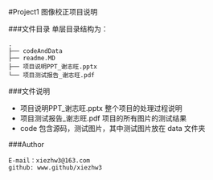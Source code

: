 #Project1 图像校正项目说明

###文件目录
单层目录结构为：

	.
	├── codeAndData
	├── readme.MD
	├── 项目说明PPT_谢志旺.pptx
	└── 项目测试报告_谢志旺.pdf
	
###文件说明
-	项目说明PPT_谢志旺.pptx 整个项目的处理过程说明
-	项目测试报告_谢志旺.pdf 项目的所有图片的测试结果
-	code 包含源码，测试图片，其中测试图片放在 data 文件夹
	
###Author

	E-mail：xiezhw3@163.com
	github: www.github/xiezhw3